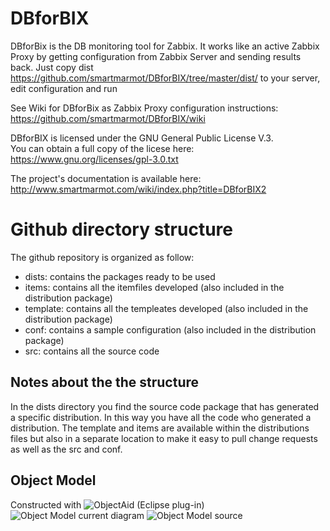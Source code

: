 # DBforBIX

DBforBix is the DB monitoring tool for Zabbix. It works like an active Zabbix Proxy by getting configuration from Zabbix Server and sending results back.
Just copy dist https://github.com/smartmarmot/DBforBIX/tree/master/dist/ to your server, edit configuration and run<br>

See Wiki for DBforBix as Zabbix Proxy configuration instructions: https://github.com/smartmarmot/DBforBIX/wiki<br>

DBforBIX is licensed under the GNU General Public License  V.3. <br>
You can obtain a full copy of the licese here: https://www.gnu.org/licenses/gpl-3.0.txt <br>

The project's documentation is available here: http://www.smartmarmot.com/wiki/index.php?title=DBforBIX2 <br>

# Github directory structure
The github repository is organized as follow:
* dists: contains the packages ready to be used
* items: contains all the itemfiles developed (also included in the distribution package)
* template: contains all the templeates developed (also included in the distribution package)
* conf: contains a sample configuration (also included in the distribution package)
* src: contains all the source code


## Notes about the the structure
In the dists directory you find the source code package that has generated a specific distribution. In this way you have all the code who generated a distribution.
The template and items are available within the distributions files but also in a separate location to make it easy to pull change requests as well as the src and conf.

## Object Model
Constructed with ![ObjectAid](http://www.objectaid.com/) (Eclipse plug-in)
![Object Model current diagram](https://github.com/vagabondan/DBforBIX/blob/master/src/ObjectModel.png)
![Object Model source](https://github.com/vagabondan/DBforBIX/blob/master/src/ObjectModel.ucls)
